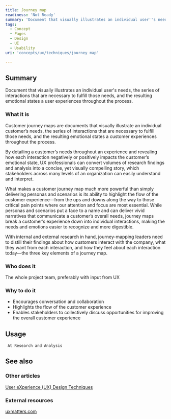 ```yaml
---
title: Journey map
readiness: 'Not Ready'
summary: 'Document that visually illustrates an individual user''s needs, the series of interactions that are necessary to fulfill those needs, and the resulting emotional states a user experiences throughout the process.'
tags:
  - Concept
  - Pages
  - Design
  - UI
  - Usability
uri: 'concepts/ux/techniques/journey map'

---
```

## <span>Summary</span>

Document that visually illustrates an individual user's needs, the series of interactions that are necessary to fulfill those needs, and the resulting emotional states a user experiences throughout the process.

### <span>What it is</span>

Customer journey maps are documents that visually illustrate an individual customer’s needs, the series of interactions that are necessary to fulfill those needs, and the resulting emotional states a customer experiences throughout the process.

By detailing a customer’s needs throughout an experience and revealing how each interaction negatively or positively impacts the customer’s emotional state, UX professionals can convert volumes of research findings and analysis into a concise, yet visually compelling story, which stakeholders across many levels of an organization can easily understand and interpret.

What makes a customer journey map much more powerful than simply delivering personas and scenarios is its ability to highlight the flow of the customer experience—from the ups and downs along the way to those critical pain points where our attention and focus are most essential. While personas and scenarios put a face to a name and can deliver vivid narratives that communicate a customer’s overall needs, journey maps break a customer’s experience down into individual interactions, making the needs and emotions easier to recognize and more digestible.

With internal and external research in hand, journey-mapping leaders need to distill their findings about how customers interact with the company, what they want from each interaction, and how they feel about each interaction today—the three key elements of a journey map.

### <span>Who does it</span>

The whole project team, preferably with input from UX

### <span>Why to do it</span>

-   Encourages conversation and collaboration
-   Highlights the flow of the customer experience
-   Enables stakeholders to collectively discuss opportunities for improving the overall customer experience

## <span>Usage</span>

     At Research and Analysis

## <span>See also</span>

### <span>Other articles</span>

[User eXperience (UX) Design Techniques](/concepts/ux/techniques)

### <span>External resources</span>

[uxmatters.com](http://www.uxmatters.com/mt/archives/2011/09/the-value-of-customer-journey-maps-a-ux-designers-personal-journey.php)